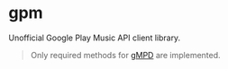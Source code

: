 gpm
===

Unofficial Google Play Music API client library.

> Only required methods for [gMPD](https://github.com/amir/gmpd) are implemented.
